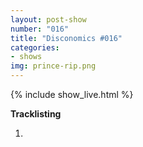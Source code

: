 ```yaml
---
layout: post-show
number: "016"
title: "Disconomics #016"
categories:
- shows
img: prince-rip.png
---
```


{% include show_live.html %}

**Tracklisting**

1.  
